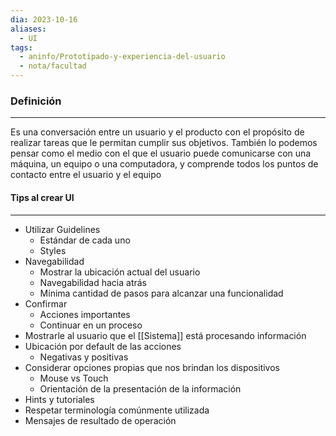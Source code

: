 ```yaml
---
dia: 2023-10-16
aliases:
  - UI
tags:
  - aninfo/Prototipado-y-experiencia-del-usuario
  - nota/facultad
---
```

### Definición
---
Es una conversación entre un usuario y el producto con el propósito de realizar tareas que le permitan cumplir sus objetivos. También lo podemos pensar como el medio con el que el usuario puede comunicarse con una máquina, un equipo o una computadora, y comprende todos los puntos de contacto entre el usuario y el equipo

#### Tips al crear UI
---
* Utilizar Guidelines
	* Estándar de cada uno
	* Styles
* Navegabilidad
	* Mostrar la ubicación actual del usuario
	* Navegabilidad hacia atrás
	* Mínima cantidad de pasos para alcanzar una funcionalidad
* Confirmar
	* Acciones importantes
	* Continuar en un proceso
* Mostrarle al usuario que el [[Sistema]] está procesando información
* Ubicación por default de las acciones
	* Negativas y positivas
* Considerar opciones propias que nos brindan los dispositivos
	* Mouse vs Touch
	* Orientación de la presentación de la información
* Hints y tutoriales
* Respetar terminología comúnmente utilizada
* Mensajes de resultado de operación